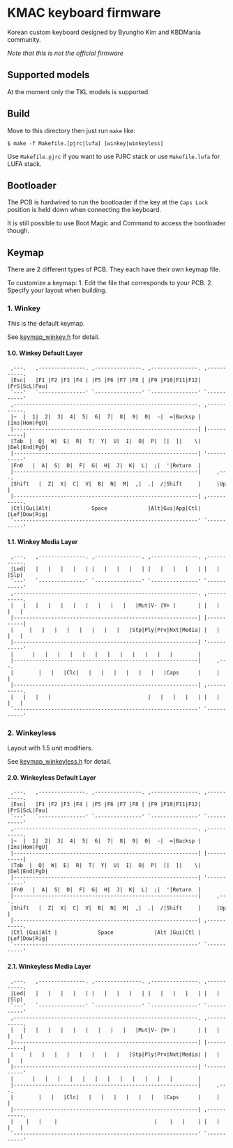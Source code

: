 KMAC keyboard firmware
======================
Korean custom keyboard designed by Byungho Kim and KBDMania community.

*Note that this is not the official firmware*

Supported models
----------------
At the moment only the TKL models is supported.


Build
-----
Move to this directory then just run `make` like:

    $ make -f Makefile.[pjrc|lufa] [winkey|winkeyless]

Use `Makefile.pjrc` if you want to use PJRC stack or use `Makefile.lufa` for LUFA stack.


Bootloader
---------
The PCB is hardwired to run the bootloader if the key at the `Caps Lock` position is held down when connecting the keyboard.

It is still possible to use Boot Magic and Command to access the bootloader though.


Keymap
------
There are 2 different types of PCB.
They each have their own keymap file.

To customize a keymap:
    1. Edit the file that corresponds to your PCB.
    2. Specify your layout when building.

### 1. Winkey
This is the default keymap.

See [keymap_winkey.h](keymap_winkey.h) for detail.

#### 1.0. Winkey Default Layer
     ,---.   ,---------------. ,---------------. ,---------------. ,-----------.
     |Esc|   |F1 |F2 |F3 |F4 | |F5 |F6 |F7 |F8 | |F9 |F10|F11|F12| |PrS|ScL|Pau|
     `---'   `---------------' `---------------' `---------------' `-----------'
     ,-----------------------------------------------------------. ,-----------.
     |~  |  1|  2|  3|  4|  5|  6|  7|  8|  9|  0|  -|  =|Backsp | |Ins|Hom|PgU|
     |-----------------------------------------------------------| |-----------|
     |Tab  |  Q|  W|  E|  R|  T|  Y|  U|  I|  O|  P|  [|  ]|    \| |Del|End|PgD|
     |-----------------------------------------------------------| '-----------'
     |Fn0   |  A|  S|  D|  F|  G|  H|  J|  K|  L|  ;|  '|Return  |
     |-----------------------------------------------------------|     ,---.
     |Shift   |  Z|  X|  C|  V|  B|  N|  M|  ,|  .|  /|Shift     |     |Up |
     |-----------------------------------------------------------| ,-----------.
     |Ctl|Gui|Alt|             Space             |Alt|Gui|App|Ctl| |Lef|Dow|Rig|
     `-----------------------------------------------------------' `-----------'

#### 1.1. Winkey Media Layer
     ,---.   ,---------------. ,---------------. ,---------------. ,-----------.
     |Led|   |   |   |   |   | |   |   |   |   | |   |   |   |   | |   |   |Slp|
     `---'   `---------------' `---------------' `---------------' `-----------'
     ,-----------------------------------------------------------. ,-----------.
     |   |   |   |   |   |   |   |   |   |   |Mut|V- |V+ |       | |   |   |   |
     |-----------------------------------------------------------| |-----------|
     |     |   |   |   |   |   |   |   |   |Stp|Ply|Prv|Nxt|Media| |   |   |   |
     |-----------------------------------------------------------| '-----------'
     |      |   |   |   |   |   |   |   |   |   |   |   |        |
     |-----------------------------------------------------------|     ,---.
     |        |   |   |Clc|   |   |   |   |   |   |   |Caps      |     |   |
     |-----------------------------------------------------------| ,-----------.
     |   |   |   |                               |   |   |   |   | |   |   |   |
     `-----------------------------------------------------------' `-----------'


### 2. Winkeyless
Layout with 1.5 unit modifiers.

See [keymap_winkeyless.h](keymap_winkeyless.h) for detail.

#### 2.0. Winkeyless Default Layer
     ,---.   ,---------------. ,---------------. ,---------------. ,-----------.
     |Esc|   |F1 |F2 |F3 |F4 | |F5 |F6 |F7 |F8 | |F9 |F10|F11|F12| |PrS|ScL|Pau|
     `---'   `---------------' `---------------' `---------------' `-----------'
     ,-----------------------------------------------------------. ,-----------.
     |~  |  1|  2|  3|  4|  5|  6|  7|  8|  9|  0|  -|  =|Backsp | |Ins|Hom|PgU|
     |-----------------------------------------------------------| |-----------|
     |Tab  |  Q|  W|  E|  R|  T|  Y|  U|  I|  O|  P|  [|  ]|    \| |Del|End|PgD|
     |-----------------------------------------------------------| '-----------'
     |Fn0   |  A|  S|  D|  F|  G|  H|  J|  K|  L|  ;|  '|Return  |
     |-----------------------------------------------------------|     ,---.
     |Shift   |  Z|  X|  C|  V|  B|  N|  M|  ,|  .|  /|Shift     |     |Up |
     |-----------------------------------------------------------| ,-----------.
     |Ctl |Gui|Alt |             Space             |Alt |Gui|Ctl | |Lef|Dow|Rig|
     `-----------------------------------------------------------' `-----------'

#### 2.1. Winkeyless Media Layer
     ,---.   ,---------------. ,---------------. ,---------------. ,-----------.
     |Led|   |   |   |   |   | |   |   |   |   | |   |   |   |   | |   |   |Slp|
     `---'   `---------------' `---------------' `---------------' `-----------'
     ,-----------------------------------------------------------. ,-----------.
     |   |   |   |   |   |   |   |   |   |   |Mut|V- |V+ |       | |   |   |   |
     |-----------------------------------------------------------| |-----------|
     |     |   |   |   |   |   |   |   |   |Stp|Ply|Prv|Nxt|Media| |   |   |   |
     |-----------------------------------------------------------| '-----------'
     |      |   |   |   |   |   |   |   |   |   |   |   |        |
     |-----------------------------------------------------------|     ,---.
     |        |   |   |Clc|   |   |   |   |   |   |   |Caps      |     |   |
     |-----------------------------------------------------------| ,-----------.
     |    |   |    |                               |    |   |    | |   |   |   |
     `-----------------------------------------------------------' `-----------'
